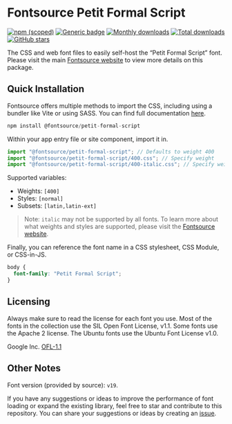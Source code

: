 # Fontsource Petit Formal Script

[![npm (scoped)](https://img.shields.io/npm/v/@fontsource/petit-formal-script?color=brightgreen)](https://www.npmjs.com/package/@fontsource/petit-formal-script) [![Generic badge](https://img.shields.io/badge/fontsource-passing-brightgreen)](https://github.com/fontsource/fontsource) [![Monthly downloads](https://badgen.net/npm/dm/@fontsource/petit-formal-script)](https://github.com/fontsource/fontsource) [![Total downloads](https://badgen.net/npm/dt/@fontsource/petit-formal-script)](https://github.com/fontsource/fontsource) [![GitHub stars](https://img.shields.io/github/stars/fontsource/fontsource.svg?style=social&label=Star)](https://github.com/fontsource/fontsource/stargazers)

The CSS and web font files to easily self-host the “Petit Formal Script” font. Please visit the main [Fontsource website](https://fontsource.org/fonts/petit-formal-script) to view more details on this package.

## Quick Installation

Fontsource offers multiple methods to import the CSS, including using a bundler like Vite or using SASS. You can find full documentation [here](https://fontsource.org/docs/getting-started/introduction).

```javascript
npm install @fontsource/petit-formal-script
```

Within your app entry file or site component, import it in.

```javascript
import "@fontsource/petit-formal-script"; // Defaults to weight 400
import "@fontsource/petit-formal-script/400.css"; // Specify weight
import "@fontsource/petit-formal-script/400-italic.css"; // Specify weight and style
```

Supported variables:
- Weights: `[400]`
- Styles: `[normal]`
- Subsets: `[latin,latin-ext]`

> Note: `italic` may not be supported by all fonts. To learn more about what weights and styles are supported, please visit the [Fontsource website](https://fontsource.org/fonts/petit-formal-script).

Finally, you can reference the font name in a CSS stylesheet, CSS Module, or CSS-in-JS.

```css
body {
  font-family: "Petit Formal Script";
}
```

## Licensing
Always make sure to read the license for each font you use. Most of the fonts in the collection use the SIL Open Font License, v1.1. Some fonts use the Apache 2 license. The Ubuntu fonts use the Ubuntu Font License v1.0.

Google Inc.
[OFL-1.1](http://scripts.sil.org/OFL)

## Other Notes
Font version (provided by source): `v19`.

If you have any suggestions or ideas to improve the performance of font loading or expand the existing library, feel free to star and contribute to this repository. You can share your suggestions or ideas by creating an [issue](https://github.com/fontsource/fontsource/issues).